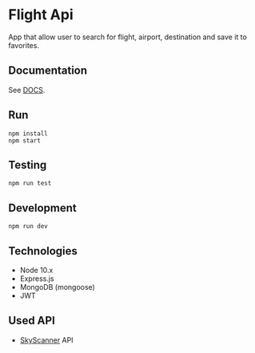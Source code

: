 # Flight Api
App that allow user to search for flight, airport, destination and save it to favorites.

## Documentation

See [DOCS](https://piotrrussw.github.io/flight-api/docs/).

## Run

```
npm install
npm start
```

## Testing

```
npm run test
```

## Development
```
npm run dev
```

## Technologies

* Node 10.x
* Express.js
* MongoDB (mongoose)
* JWT

## Used API
* [SkyScanner](https://rapidapi.com/skyscanner/api/skyscanner-flight-search) API

